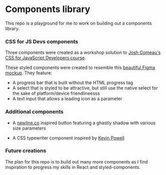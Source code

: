 # Components library

This repo is a playground for me to work on building out a components library.

### CSS for JS Devs components

Three components were created as a workshop solution to [Josh Comeau's CSS for JavaScript Developers course](https://courses.joshwcomeau.com/css-for-js).

These styled components were created to resemble this [beautiful Figma mockup](https://www.figma.com/file/u0wCdLXheiN9f2FmAuPsE9/Mini-Component-Library). They feature:

- A progress bar that is built without the HTML progress tag 
- A select that is styled to be attractive, but still use the native select for the sake of platform/device friendlineesss
- A text input that allows a leading icon as a parameter

### Additional components

- A [newline.co](https://www.newline.co/) inspired button featuring a ghastly shadow with various size parameters

- A CSS typewriter component inspired by [Kevin Powell](https://www.youtube.com/watch?v=w1nhwUGsG6M&list=WL&index=65)

### Future creations

The plan for this repo is to build out many more components as I find inspiration to progress my skills in React and styled-components.
